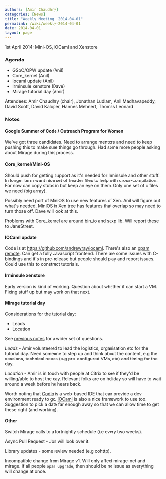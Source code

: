 ```yaml
---
authors: [Amir Chaudhry]
categories: [News]
title: "Weekly Meeting: 2014-04-01"
permalink: /wiki/weekly-2014-04-01
date: 2014-04-01
layout: page
---
```


1st April 2014: Mini-OS, IOCaml and Xenstore

### Agenda ###

* GSoC/OPW update (Anil)
* Core_kernel (Anil)
* Iocaml update (Anil)
* Irminsule xenstore (Dave)
* Mirage tutorial day (Amir)

Attendees: Amir Chaudhry (chair), Jonathan Ludlam, Anil Madhavapeddy,
David Scott, David Kaloper, Hannes Mehnert, Thomas Leonard

### Notes ###

#### Google Summer of Code / Outreach Program for Women ####

We've got three candidates.  Need to arrange mentors and need to keep
pushing this to make sure things go through. Had some more people asking
about Mirage during this process.


#### Core_kernel/Mini-OS ####

Should push for getting support as it's needed for Irminsule and other stuff.
In longer term want nice set of header files to help with cross-compilation.
For now can copy stubs in but keep an eye on them. Only one set of c files
we need (big array).

Possibly need port of MiniOS to use new features of Xen.  Anil will figure
out what's needed. MiniOS in Xen tree has features that overlap so may need
to turn those off. Dave will look at this.

Problems with Core_kernel are around bin_io and sexp lib. Will report these
to JaneStreet. 


#### IOCaml update ####

Code is at https://github.com/andrewray/iocaml.  There's also an
[opam remote][]. Can get a fully Javascript frontend. There are some issues
with C-bindings and it's in pre-release but people should play and report
issues. Could use this to construct tutorials.

[opam remote]: https://github.com/andrewray/opam

#### Irminsule xenstore ####

Early version is kind of working.  Question about whether if can start a VM.
Fixing stuff up but may work on that next.  


#### Mirage tutorial day ####

Considerations for the tutorial day:

- Leads
- Location

See [previous notes][] for a wider set of questions.

*Leads* - Amir volunteered to lead the logistics, organisation etc for the
tutorial day.  Need someone to step up and think about the content, e.g the
sessions, technical needs (e.g pre-configured VMs, etc) and timing for the
day.

*Location* - Amir is in touch with people at Citrix to see if they'd be
willing/able to host the day.  Relevant folks are on holiday so will have to
wait around a week before he hears back.

Worth noting that [Codio][] is a web-based IDE that can provide a dev
environment ready to go. [IOCaml][] is also a nice framework to use too.
Suggestion to pick a date far enough away so that we can allow time to get
these right (and working).

[previous notes]: /wiki/weekly-2014-03-18#Miragetutorialday
[Codio]: https://codio.com
[IOCaml]: https://github.com/andrewray/iocaml


#### Other ####

Switch Mirage calls to a fortnightly schedule (i.e every two weeks).

Async Pull Request - Jon will look over it.

Library updates - some review needed (e.g cohttp).

Incompatible change from Mirage v1.  Will only affect mirage-net and mirage.
if all people `opam upgrade`, then should be no issue as everything will
change at once.
